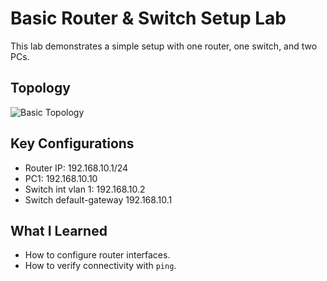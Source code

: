 # Basic Router & Switch Setup Lab  

This lab demonstrates a simple setup with one router, one switch, and two PCs.  

## Topology  
![Basic Topology](http://github.com/hectorsenbanjo/ccna-networking-portfolio/fundamentals/basic_router_switch_setup.png)  

## Key Configurations  
- Router IP: 192.168.10.1/24  
- PC1: 192.168.10.10 
- Switch int vlan 1: 192.168.10.2
- Switch default-gateway 192.168.10.1

## What I Learned  
- How to configure router interfaces.  
- How to verify connectivity with `ping`.  
